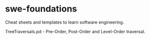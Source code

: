 # swe-foundations
Cheat sheets and templates to learn software engineering. 

TreeTraversals.pd - Pre-Order, Post-Order and Level-Order traversal. 
